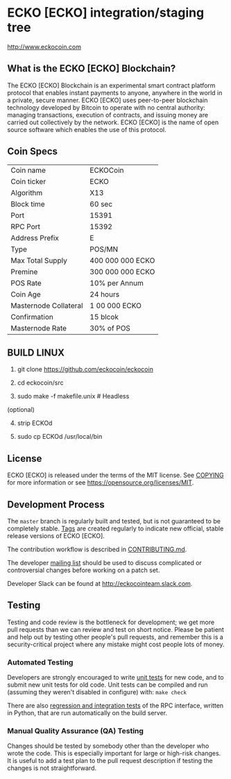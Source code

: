 ECKO [ECKO] integration/staging tree
=====================================

http://www.eckocoin.com

What is the ECKO [ECKO] Blockchain?
---------------------------

The ECKO [ECKO] Blockchain is an experimental smart contract platform protocol that enables 
instant payments to anyone, anywhere in the world in a private, secure manner. 
ECKO [ECKO] uses peer-to-peer blockchain technology developed by Bitcoin to operate
with no central authority: managing transactions, execution of contracts, and 
issuing money are carried out collectively by the network. ECKO [ECKO] is the name of 
open source software which enables the use of this protocol.

Coin Specs
----------

<table>
<tr><td>Coin name</td><td>ECKOCoin</td></tr>
<tr><td>Coin ticker</td><td>ECKO</td></tr>
<tr><td>Algorithm</td><td>X13</td></tr>
<tr><td>Block time</td><td>60 sec</td></tr>
<tr><td>Port</td><td>15391</td></tr>
<tr><td>RPC Port</td><td>15392</td></tr>
<tr><td>Address Prefix</td><td>E</td></tr>
<tr><td>Type</td><td>POS/MN</td></tr>
<tr><td>Max Total Supply</td><td>400 000 000 ECKO</td></tr>
<tr><td>Premine</td><td>300 000 000 ECKO</td></tr>
<tr><td>POS Rate</td><td>10% per Annum</td></tr>
<tr><td>Coin Age</td><td>24 hours</td></tr>
<tr><td>Masternode Collateral</td><td>1 00 000 ECKO</td></tr>
<tr><td>Confirmation</td><td>15 blcok</td></tr>
<tr><td>Masternode Rate</td><td>30% of POS</td></tr>
</table>

BUILD LINUX
-----------

1) git clone https://github.com/eckocoin/eckocoin

2) cd eckocoin/src

3) sudo make -f makefile.unix            # Headless

(optional)

4) strip ECKOd

5) sudo cp ECKOd /usr/local/bin

License
-------

ECKO [ECKO] is released under the terms of the MIT license. See [COPYING](COPYING) for more
information or see https://opensource.org/licenses/MIT.

Development Process
-------------------

The `master` branch is regularly built and tested, but is not guaranteed to be
completely stable. [Tags](https://github.com/CryptoCoderz/ECKO/tags) are created
regularly to indicate new official, stable release versions of ECKO [ECKO].

The contribution workflow is described in [CONTRIBUTING.md](CONTRIBUTING.md).

The developer [mailing list](https://lists.linuxfoundation.org/mailman/listinfo/bitcoin-dev)
should be used to discuss complicated or controversial changes before working
on a patch set.

Developer Slack can be found at http://eckocointeam.slack.com.

Testing
-------

Testing and code review is the bottleneck for development; we get more pull
requests than we can review and test on short notice. Please be patient and help out by testing
other people's pull requests, and remember this is a security-critical project where any mistake might cost people
lots of money.

### Automated Testing

Developers are strongly encouraged to write [unit tests](/doc/unit-tests.md) for new code, and to
submit new unit tests for old code. Unit tests can be compiled and run
(assuming they weren't disabled in configure) with: `make check`

There are also [regression and integration tests](/qa) of the RPC interface, written
in Python, that are run automatically on the build server.

### Manual Quality Assurance (QA) Testing

Changes should be tested by somebody other than the developer who wrote the
code. This is especially important for large or high-risk changes. It is useful
to add a test plan to the pull request description if testing the changes is
not straightforward.
